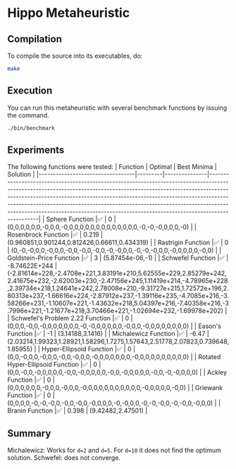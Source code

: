 # Hippo Metaheuristic

## Compilation

To compile the source into its executables, do:

```bash
make
```

## Execution

You can run this metaheuristic with several benchmark functions by issuing the command.

```bash
./bin/benchmark
```

## Experiments

The following functions were tested:
| Function                         | Optimal | Best Minima   | Solution                                                                                                                                                                                                                                                                                                                                                                                                               |
|----------------------------------|---------|---------------|------------------------------------------------------------------------------------------------------------------------------------------------------------------------------------------------------------------------------------------------------------------------------------------------------------------------------------------------------------------------------------------------------------------------|
| Sphere Function                  |✅         | 0             | (0,0,0,0,0,0,-0,0,0,-0,0,0,0,0,0,0,0,0,0,0,0,0,0,-0,-0,-0,0,0,0,-0)                                                                                                                                                                                                                                                                                                                                                    |
| Rosenbrock Function              |✅         | 0.219         | (0.960851,0.901244,0.812426,0.66611,0.434319)                                                                                                                                                                                                                                                                                                                                                                          |
| Rastrigin Function               |✅         | 0             | (0,-0,-0,0,0,-0,0,0,-0,0,-0,0,-0,0,-0,-0,0,0,-0,-0,-0,0,0,-0,0,0,0,0,-0,0)                                                                                                                                                                                                                                                                                                                                             |
| Goldstein-Price Function         |✅         | 3             | (5.87454e-06,-1)                                                                                                                                                                                                                                                                                                                                                                                                       |
| Schwefel Function                |✅         | -8.74622E+244 | (-2.81614e+228,-2.4708e+221,3.83191e+210,5.62555e+229,2.85279e+242,2.41675e+232,-2.62003e+230,-2.47156e+245,1.11419e+214,-4.78965e+228,2.39734e+218,1.24641e+242,2.78008e+210,-9.31727e+215,1.72572e+196,2.80313e+237,-1.66616e+224,-2.87912e+237,-1.39116e+235,-4.7085e+216,-3.58266e+231,-1.10607e+221,-1.43632e+218,5.04397e+216,-7.40358e+216,-3.7996e+221,-1.21677e+218,3.70466e+221,-1.02694e+232,-1.69978e+202) |
| Schwefel's Problem 2.22 Function |✅         | 0             | (0,0,0,-0,0,-0,0,0,0,0,0,0,-0,-0,0,0,0,0,0,-0,0,0,-0,0,0,0,0,0,0,0)                                                                                                                                                                                                                                                                                                                                                    |
| Eason's Function                 |✅         | -1            | (3.14188,3.1416)                                                                                                                                                                                                                                                                                                                                                                                                       |
| Michalewicz Function             |✅         | -6.47         | (2.03214,1.99323,1.28921,1.58296,1.7275,1.57643,2.51778,2.07823,0.739648,1.85955)                                                                                                                                                                                                                                                                                                                                      |
| Hyper-Ellipsoid Function         |✅         | 0             | (0,0,-0,0,0,-0,0,0,-0,0,-0,0,0,-0,0,0,0,0,0,0,-0,0,0,0,0,0,0,0,0,0)                                                                                                                                                                                                                                                                                                                                                    |
| Rotated Hyper-Ellipsoid Function |✅         | 0             | (0,0,-0,0,-0,0,0,0,0,-0,0,-0,0,0,0,0,-0,0,-0,0,0,0,0,-0,0,-0,-0,0,0,0)                                                                                                                                                                                                                                                                                                                                                 |
| Ackley Function                  |✅         | 0             | (0,0,0,0,0,0,-0,0,0,-0,0,0,-0,0,0,0,0,0,0,0,0,0,0,-0,0,0,0,0,-0,0)                                                                                                                                                                                                                                                                                                                                                     |
| Griewank Function                |✅         | 0             | (0,0,0,0,-0,-0,-0,0,-0,0,-0,0,-0,0,0,0,-0,-0,0,0,-0,-0,-0,0,-0,-0,0,-0,0,0)                                                                                                                                                                                                                                                                                                                                            |
| Branin Function                  |✅         | 0.398         | (9.42482,2.47501)                                                                                                                                                                                                                                                                                                                                                                                                      |
## Summary

Michalewicz: Works for `d=2` and `d=5`. For `d=10` it does not find the optimum solution.
Schwefel: does not converge.